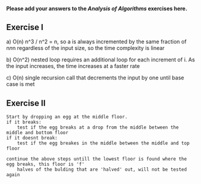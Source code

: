 #### Please add your answers to the ***Analysis of  Algorithms*** exercises here.

## Exercise I

a) O(n)
    n^3 / n^2 = n, so a is always incremented by the same fraction of n*n*n regardless of the input size, so the time complexity is linear

b) O(n^2)
    nested loop requires an additional loop for each increment of i. As the input increases, the time increases at a faster rate


c) O(n)
    single recursion call that decrements the input by one until base case is met

## Exercise II
    Start by dropping an egg at the middle floor.
    if it breaks:
        test if the egg breaks at a drop from the middle between the middle and bottom floor
    if it doesnt break:
        test if the egg breakes in the middle between the middle and top floor
    
    continue the above steps untill the lowest floor is found where the egg breaks, this floor is 'f'
        halves of the bulding that are 'halved' out, will not be tested again


